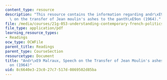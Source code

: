 ```yaml
---
content_type: resource
description: "This resource contains the information regarding andr\xE9 malraux, speech\
  \ on the transfer of Jean moulin's ashes to the panth\xE9on (1964)."
file: /media/courses/21g-053-understanding-contemporary-french-politics-spring-2014/8c6640e323c027c7517d0869502d85ba_MIT21G_053S14_Andre.pdf
file_type: application/pdf
learning_resource_types:
- Readings
ocw_type: OCWFile
parent_title: Readings
parent_type: CourseSection
resourcetype: Document
title: "Andr\xE9 Malraux, Speech on the Transfer of Jean Moulin's ashes to the Panth\xE9\
  on (1964)"
uid: 8c6640e3-23c0-27c7-517d-0869502d85ba
---
```


